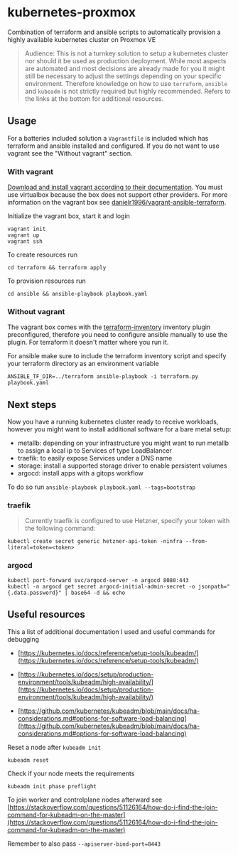 # kubernetes-proxmox
Combination of terraform and ansible scripts to automatically provision a highly available kubernetes cluster on Proxmox VE

> Audience: This is not a turnkey solution to setup a kubernetes cluster nor should it be used as production deployment. While most aspects are automated and most decisions are already made for you it might still be necessary to adjust the settings depending on your specific environment. Therefore knowledge on how to use `terraform`, `ansible` and `kubeadm` is not strictly required but highly recommended. Refers to the links at the bottom for additional resources.

## Usage
For a batteries included solution a `Vagrantfile` is included which has terraform and ansible installed and configured. 
If you do not want to use vagrant see the "Without vagrant" section.

### With vagrant
[Download and install vagrant according to their documentation](https://www.vagrantup.com/docs/installation). You must use virtualbox because the box does not support other providers. For more information on the vagrant box see [danielr1996/vagrant-ansible-terraform](https://github.com/danielr1996/vagrant-ansible-terraform).

Initialize the vagrant box, start it and login
```
vagrant init
vagrant up
vagrant ssh
```

To create resources run
```
cd terraform && terraform apply
```

To provision resources run
```
cd ansible && ansible-playbook playbook.yaml
```

### Without vagrant
The vagrant box comes with the [terraform-inventory](https://github.com/nbering/terraform-inventory) inventory plugin preconfigured, therefore you need to configure ansible manually to use the plugin. For terraform it doesn't matter where you run it. 

For ansible make sure to include the terraform inventory script and specify your terraform directory as an environment variable
```
ANSIBLE_TF_DIR=../terraform ansible-playbook -i terraform.py playbook.yaml 
```

## Next steps
Now you have a running kubernetes cluster ready to receive workloads, however you might want to install additional software for a bare metal setup:

* metallb: depending on your infrastructure you might want to run metallb to assign a local ip to Services of type LoadBalancer
* traefik: to easily expose Services under a DNS name
* storage: install a supported storage driver to enable persistent volumes
* argocd: install apps with a gitops workflow

To do so run `ansible-playbook playbook.yaml --tags=bootstrap`

### traefik
> Currently traefik is configured to use Hetzner, specify your token with the following command:
```
kubectl create secret generic hetzner-api-token -ninfra --from-literal=token=<token> 
```

### argocd
```
kubectl port-forward svc/argocd-server -n argocd 8080:443
kubectl -n argocd get secret argocd-initial-admin-secret -o jsonpath="{.data.password}" | base64 -d && echo
```

## Useful resources
This a list of additional documentation I used and useful commands for debugging

* [https://kubernetes.io/docs/reference/setup-tools/kubeadm/](https://kubernetes.io/docs/reference/setup-tools/kubeadm/)

* [https://kubernetes.io/docs/setup/production-environment/tools/kubeadm/high-availability/](https://kubernetes.io/docs/setup/production-environment/tools/kubeadm/high-availability/)

* [https://github.com/kubernetes/kubeadm/blob/main/docs/ha-considerations.md#options-for-software-load-balancing](https://github.com/kubernetes/kubeadm/blob/main/docs/ha-considerations.md#options-for-software-load-balancing)

Reset a node after `kubeadm init`
```
kubeadm reset
```

Check if your node meets the requirements
```
kubeadm init phase preflight
```

To join worker and controlplane nodes afterward see [https://stackoverflow.com/questions/51126164/how-do-i-find-the-join-command-for-kubeadm-on-the-master](https://stackoverflow.com/questions/51126164/how-do-i-find-the-join-command-for-kubeadm-on-the-master)

Remember to also pass `--apiserver-bind-port=8443`
